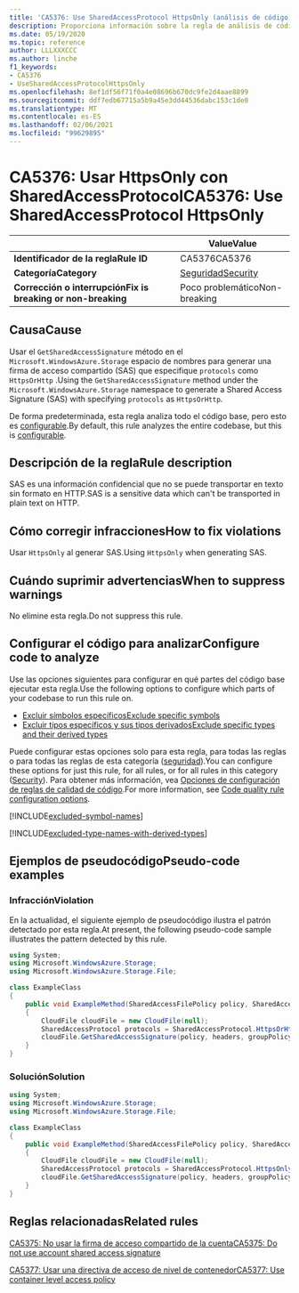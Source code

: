 ```yaml
---
title: 'CA5376: Use SharedAccessProtocol HttpsOnly (análisis de código)'
description: Proporciona información sobre la regla de análisis de código CA5376, incluidas las causas, cómo corregir las infracciones y cuándo suprimirlas.
ms.date: 05/19/2020
ms.topic: reference
author: LLLXXXCCC
ms.author: linche
f1_keywords:
- CA5376
- UseSharedAccessProtocolHttpsOnly
ms.openlocfilehash: 8ef1df56f71f0a4e08696b670dc9fe2d4aae8899
ms.sourcegitcommit: ddf7edb67715a5b9a45e3dd44536dabc153c1de0
ms.translationtype: MT
ms.contentlocale: es-ES
ms.lasthandoff: 02/06/2021
ms.locfileid: "99629895"
---
```

# <a name="ca5376-use-sharedaccessprotocol-httpsonly"></a><span data-ttu-id="9f387-103">CA5376: Usar HttpsOnly con SharedAccessProtocol</span><span class="sxs-lookup"><span data-stu-id="9f387-103">CA5376: Use SharedAccessProtocol HttpsOnly</span></span>

| | <span data-ttu-id="9f387-104">Value</span><span class="sxs-lookup"><span data-stu-id="9f387-104">Value</span></span> |
|-|-|
| <span data-ttu-id="9f387-105">**Identificador de la regla**</span><span class="sxs-lookup"><span data-stu-id="9f387-105">**Rule ID**</span></span> |<span data-ttu-id="9f387-106">CA5376</span><span class="sxs-lookup"><span data-stu-id="9f387-106">CA5376</span></span>|
| <span data-ttu-id="9f387-107">**Categoría**</span><span class="sxs-lookup"><span data-stu-id="9f387-107">**Category**</span></span> |[<span data-ttu-id="9f387-108">Seguridad</span><span class="sxs-lookup"><span data-stu-id="9f387-108">Security</span></span>](security-warnings.md)|
| <span data-ttu-id="9f387-109">**Corrección o interrupción**</span><span class="sxs-lookup"><span data-stu-id="9f387-109">**Fix is breaking or non-breaking**</span></span> |<span data-ttu-id="9f387-110">Poco problemático</span><span class="sxs-lookup"><span data-stu-id="9f387-110">Non-breaking</span></span>|

## <a name="cause"></a><span data-ttu-id="9f387-111">Causa</span><span class="sxs-lookup"><span data-stu-id="9f387-111">Cause</span></span>

<span data-ttu-id="9f387-112">Usar el `GetSharedAccessSignature` método en el `Microsoft.WindowsAzure.Storage` espacio de nombres para generar una firma de acceso compartido (SAS) que especifique `protocols` como `HttpsOrHttp` .</span><span class="sxs-lookup"><span data-stu-id="9f387-112">Using the `GetSharedAccessSignature` method under the `Microsoft.WindowsAzure.Storage` namespace to generate a Shared Access Signature (SAS) with specifying `protocols` as `HttpsOrHttp`.</span></span>

<span data-ttu-id="9f387-113">De forma predeterminada, esta regla analiza todo el código base, pero esto es [configurable](#configure-code-to-analyze).</span><span class="sxs-lookup"><span data-stu-id="9f387-113">By default, this rule analyzes the entire codebase, but this is [configurable](#configure-code-to-analyze).</span></span>

## <a name="rule-description"></a><span data-ttu-id="9f387-114">Descripción de la regla</span><span class="sxs-lookup"><span data-stu-id="9f387-114">Rule description</span></span>

<span data-ttu-id="9f387-115">SAS es una información confidencial que no se puede transportar en texto sin formato en HTTP.</span><span class="sxs-lookup"><span data-stu-id="9f387-115">SAS is a sensitive data which can't be transported in plain text on HTTP.</span></span>

## <a name="how-to-fix-violations"></a><span data-ttu-id="9f387-116">Cómo corregir infracciones</span><span class="sxs-lookup"><span data-stu-id="9f387-116">How to fix violations</span></span>

<span data-ttu-id="9f387-117">Usar `HttpsOnly` al generar SAS.</span><span class="sxs-lookup"><span data-stu-id="9f387-117">Using `HttpsOnly` when generating SAS.</span></span>

## <a name="when-to-suppress-warnings"></a><span data-ttu-id="9f387-118">Cuándo suprimir advertencias</span><span class="sxs-lookup"><span data-stu-id="9f387-118">When to suppress warnings</span></span>

<span data-ttu-id="9f387-119">No elimine esta regla.</span><span class="sxs-lookup"><span data-stu-id="9f387-119">Do not suppress this rule.</span></span>

## <a name="configure-code-to-analyze"></a><span data-ttu-id="9f387-120">Configurar el código para analizar</span><span class="sxs-lookup"><span data-stu-id="9f387-120">Configure code to analyze</span></span>

<span data-ttu-id="9f387-121">Use las opciones siguientes para configurar en qué partes del código base ejecutar esta regla.</span><span class="sxs-lookup"><span data-stu-id="9f387-121">Use the following options to configure which parts of your codebase to run this rule on.</span></span>

- [<span data-ttu-id="9f387-122">Excluir símbolos específicos</span><span class="sxs-lookup"><span data-stu-id="9f387-122">Exclude specific symbols</span></span>](#exclude-specific-symbols)
- [<span data-ttu-id="9f387-123">Excluir tipos específicos y sus tipos derivados</span><span class="sxs-lookup"><span data-stu-id="9f387-123">Exclude specific types and their derived types</span></span>](#exclude-specific-types-and-their-derived-types)

<span data-ttu-id="9f387-124">Puede configurar estas opciones solo para esta regla, para todas las reglas o para todas las reglas de esta categoría ([seguridad](security-warnings.md)).</span><span class="sxs-lookup"><span data-stu-id="9f387-124">You can configure these options for just this rule, for all rules, or for all rules in this category ([Security](security-warnings.md)).</span></span> <span data-ttu-id="9f387-125">Para obtener más información, vea [Opciones de configuración de reglas de calidad de código](../code-quality-rule-options.md).</span><span class="sxs-lookup"><span data-stu-id="9f387-125">For more information, see [Code quality rule configuration options](../code-quality-rule-options.md).</span></span>

[!INCLUDE[excluded-symbol-names](~/includes/code-analysis/excluded-symbol-names.md)]

[!INCLUDE[excluded-type-names-with-derived-types](~/includes/code-analysis/excluded-type-names-with-derived-types.md)]

## <a name="pseudo-code-examples"></a><span data-ttu-id="9f387-126">Ejemplos de pseudocódigo</span><span class="sxs-lookup"><span data-stu-id="9f387-126">Pseudo-code examples</span></span>

### <a name="violation"></a><span data-ttu-id="9f387-127">Infracción</span><span class="sxs-lookup"><span data-stu-id="9f387-127">Violation</span></span>

<span data-ttu-id="9f387-128">En la actualidad, el siguiente ejemplo de pseudocódigo ilustra el patrón detectado por esta regla.</span><span class="sxs-lookup"><span data-stu-id="9f387-128">At present, the following pseudo-code sample illustrates the pattern detected by this rule.</span></span>

```csharp
using System;
using Microsoft.WindowsAzure.Storage;
using Microsoft.WindowsAzure.Storage.File;

class ExampleClass
{
    public void ExampleMethod(SharedAccessFilePolicy policy, SharedAccessFileHeaders headers, string groupPolicyIdentifier, IPAddressOrRange ipAddressOrRange)
    {
        CloudFile cloudFile = new CloudFile(null);
        SharedAccessProtocol protocols = SharedAccessProtocol.HttpsOrHttp;
        cloudFile.GetSharedAccessSignature(policy, headers, groupPolicyIdentifier, protocols, ipAddressOrRange);
    }
}
```

### <a name="solution"></a><span data-ttu-id="9f387-129">Solución</span><span class="sxs-lookup"><span data-stu-id="9f387-129">Solution</span></span>

```csharp
using System;
using Microsoft.WindowsAzure.Storage;
using Microsoft.WindowsAzure.Storage.File;

class ExampleClass
{
    public void ExampleMethod(SharedAccessFilePolicy policy, SharedAccessFileHeaders headers, string groupPolicyIdentifier, IPAddressOrRange ipAddressOrRange)
    {
        CloudFile cloudFile = new CloudFile(null);
        SharedAccessProtocol protocols = SharedAccessProtocol.HttpsOnly;
        cloudFile.GetSharedAccessSignature(policy, headers, groupPolicyIdentifier, protocols, ipAddressOrRange);
    }
}
```

## <a name="related-rules"></a><span data-ttu-id="9f387-130">Reglas relacionadas</span><span class="sxs-lookup"><span data-stu-id="9f387-130">Related rules</span></span>

[<span data-ttu-id="9f387-131">CA5375: No usar la firma de acceso compartido de la cuenta</span><span class="sxs-lookup"><span data-stu-id="9f387-131">CA5375: Do not use account shared access signature</span></span>](ca5375.md)

[<span data-ttu-id="9f387-132">CA5377: Usar una directiva de acceso de nivel de contenedor</span><span class="sxs-lookup"><span data-stu-id="9f387-132">CA5377: Use container level access policy</span></span>](ca5377.md)
